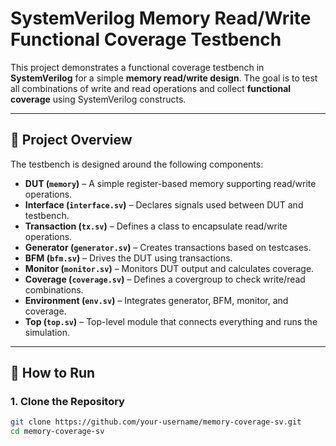 # SystemVerilog Memory Read/Write Functional Coverage Testbench

This project demonstrates a functional coverage testbench in **SystemVerilog** for a simple **memory read/write design**. The goal is to test all combinations of write and read operations and collect **functional coverage** using SystemVerilog constructs.

---

## 🧠 Project Overview

The testbench is designed around the following components:

- **DUT (`memory`)** – A simple register-based memory supporting read/write operations.
- **Interface (`interface.sv`)** – Declares signals used between DUT and testbench.
- **Transaction (`tx.sv`)** – Defines a class to encapsulate read/write operations.
- **Generator (`generator.sv`)** – Creates transactions based on testcases.
- **BFM (`bfm.sv`)** – Drives the DUT using transactions.
- **Monitor (`monitor.sv`)** – Monitors DUT output and calculates coverage.
- **Coverage (`coverage.sv`)** – Defines a covergroup to check write/read combinations.
- **Environment (`env.sv`)** – Integrates generator, BFM, monitor, and coverage.
- **Top (`top.sv`)** – Top-level module that connects everything and runs the simulation.

---

## 🚀 How to Run

### 1. Clone the Repository

```bash
git clone https://github.com/your-username/memory-coverage-sv.git
cd memory-coverage-sv
